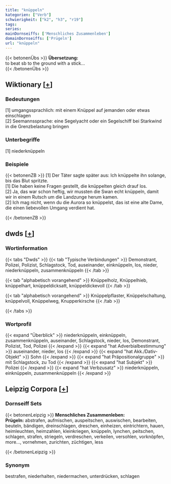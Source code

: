 ```yaml
---
title: "knüppeln"
kategorien: ["Verb"]
schwierigkeit: ["k2", "h3", "r19"]
tags:
series:
mainDornseiffs: ['Menschliches Zusammenleben']
domainDornseiffs: ['Prügeln']
url: "knüppeln"
---
```


{{< betonenÜbs >}}
**Übersetzung:**  
to beat sb to the ground with a stick...  
{{< /betonenÜbs >}}

## Wiktionary [[+](https://de.wiktionary.org/wiki/knüppeln)]

### Bedeutungen
[1] umgangssprachlich: mit einem Knüppel auf jemanden oder etwas einschlagen  
[2] Seemannssprache: eine Segelyacht oder ein Segelschiff bei Starkwind in die Grenzbelastung bringen  

### Unterbegriffe
[1] niederknüppeln  

### Beispiele
{{< betonenZB >}}
[1] Der Täter sagte später aus: Ich knüppelte ihn solange, bis das Blut spritzte.  
[1] Die haben keine Fragen gestellt, die knüppelten gleich drauf los.  
[2] Ja, das war schon heftig, wir mussten die Swan echt knüppeln, damit wir in einem Rutsch um die Landzunge herum kamen.  
[2] Ich mag nicht, wenn du die Aurora so knüppelst, das ist eine alte Dame, die einen liebevollen Umgang verdient hat.  

{{< /betonenZB >}}


## dwds [[+](https://www.dwds.de/wb/knüppeln)]

### Wortinformation
{{< tabs "Dwds" >}}
{{< tab "Typische Verbindungen" >}}
Demonstrant, Polizei, Polizist, Schlagstock, Tod, auseinander, einknüppeln, los, nieder, niederknüppeln, zusammenknüppeln
{{< /tab >}}

{{< tab "alphabetisch vorangehend" >}}
Knüppelholz, Knüppelhieb, knüppelhart, knüppeldicksatt, knüppeldickevoll
{{< /tab >}}

{{< tab "alphabetisch vorangehend" >}}
Knüppelpflaster, Knüppelschaltung, knüppelvoll, Knüppelweg, Knupperkirsche
{{< /tab >}}

{{< /tabs >}}

### Wortprofil
{{< expand "Überblick" >}} niederknüppeln, einknüppeln, zusammenknüppeln, auseinander, Schlagstock, nieder, los, Demonstrant, Polizist, Tod, Polizei {{< /expand >}}
{{< expand "hat Adverbialbestimmung" >}} auseinander, nieder, los {{< /expand >}}
{{< expand "hat Akk./Dativ-Objekt" >}} Sohn {{< /expand >}}
{{< expand "hat Präpositionalgruppe" >}} mit Schlagstock, zu Tod {{< /expand >}}
{{< expand "hat Subjekt" >}} Polizei {{< /expand >}}
{{< expand "hat Verbzusatz" >}} niederknüppeln, einknüppeln, zusammenknüppeln {{< /expand >}}

## Leipzig Corpora [[+](https://corpora.uni-leipzig.de/en/res?word=knüppeln&corpusId=deu_newscrawl-public_2018)]

### Dornseiff Sets
{{< betonenLeipzig >}}
**Menschliches Zusammenleben:**  
**Prügeln:** abstrafen, aufmischen, auspeitschen, auswischen, bearbeiten, beuteln, bändigen, dreinschlagen, dreschen, einheizen, eintrichtern, hauen, heimleuchten, heimzahlen, kleinkriegen, knüppeln, lynchen, peitschen, schlagen, strafen, striegeln, verdreschen, verkeilen, versohlen, vorknöpfen, more..., vornehmen, zurichten, züchtigen, less  

{{< /betonenLeipzig >}}

### Synonym
bestrafen, niederhalten, niedermachen, unterdrücken, schlagen

